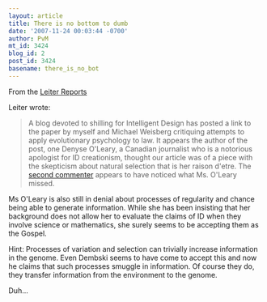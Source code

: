 ```yaml
---
layout: article
title: There is no bottom to dumb
date: '2007-11-24 00:03:44 -0700'
author: PvM
mt_id: 3424
blog_id: 2
post_id: 3424
basename: there_is_no_bot
---
```

From the [Leiter Reports](http://leiterreports.typepad.com/blog/2007/11/there-is-no-bot.html)

Leiter wrote:

> A blog devoted to shilling for Intelligent Design has posted a link to the paper by myself and Michael Weisberg critiquing attempts to apply evolutionary psychology to law.  It appears the author of the post, one Denyse O'Leary, a Canadian journalist who is a notorious apologist for ID creationism, thought our article was of a piece with the skepticism about natural selection that is her raison d'etre.  The [second commenter](http://www.uncommondescent.com/the-design-of-life/from-the-academic-literature-fred-flintstone-vs-the-law/#comment-150079) appears to have noticed what Ms. O'Leary missed.

Ms O'Leary is also still in denial about processes of regularity and chance being able to generate information. While she has been insisting that her background does not allow her to evaluate the claims of ID when they involve science or mathematics, she surely seems to be accepting them as the Gospel.

Hint: Processes of variation and selection can trivially increase information in the genome. Even Dembski seems to have come to accept this and now he claims that such processes smuggle in information. Of course they do, they transfer information from the environment to the genome.

Duh...
